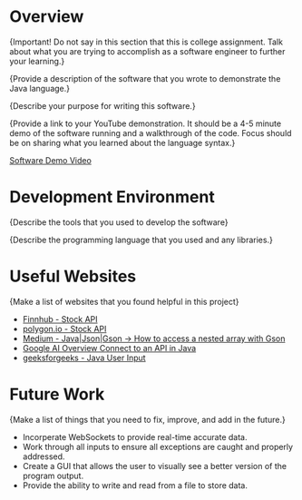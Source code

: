 # Overview

{Important! Do not say in this section that this is college assignment. Talk about what you are trying to accomplish as a software engineer to further your learning.}

{Provide a description of the software that you wrote to demonstrate the Java language.}

{Describe your purpose for writing this software.}

{Provide a link to your YouTube demonstration. It should be a 4-5 minute demo of the software running and a walkthrough of the code. Focus should be on sharing what you learned about the language syntax.}

[Software Demo Video](http://youtube.link.goes.here)

# Development Environment

{Describe the tools that you used to develop the software}

{Describe the programming language that you used and any libraries.}

# Useful Websites

{Make a list of websites that you found helpful in this project}

- [Finnhub - Stock API](https://finnhub.io/)
- [polygon.io - Stock API](https://polygon.io/)
- [Medium - Java|Json|Gson -> How to access a nested array with Gson](https://medium.com/code-kings/java-json-gson-how-to-access-a-nested-array-with-gson-3067df1991ba)
- [Google AI Overview Connect to an API in Java](https://www.google.com/search?q=java+connect+to+an+api&rlz=1C1CHBF_enUS1021US1021&oq=java+connect+to+an+api&gs_lcrp=EgZjaHJvbWUyBggAEEUYOTIICAEQABgWGB4yCAgCEAAYFhgeMggIAxAAGBYYHjINCAQQABiGAxiABBiKBTINCAUQABiGAxiABBiKBTIHCAYQABjvBTIKCAcQABiABBiiBDIKCAgQABiABBiiBNIBCDkxNDlqMGo3qAIIsAIB8QVNVuYpkGYHiA&sourceid=chrome&ie=UTF-8)
- [geeksforgeeks - Java User Input](https://www.geeksforgeeks.org/how-to-take-input-from-user-in-java/)

# Future Work

{Make a list of things that you need to fix, improve, and add in the future.}

- Incorperate WebSockets to provide real-time accurate data.
- Work through all inputs to ensure all exceptions are caught and properly addressed.
- Create a GUI that allows the user to visually see a better version of the program output.
- Provide the ability to write and read from a file to store data.